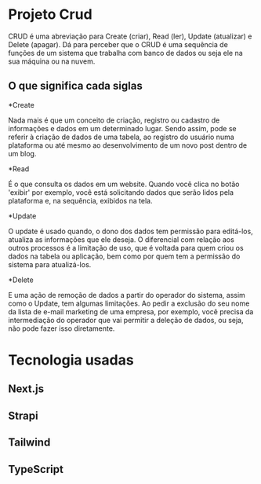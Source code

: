 # Projeto Crud

CRUD é uma abreviação para Create (criar), Read (ler), Update (atualizar) e Delete (apagar). Dá para perceber que o CRUD é uma sequência de funções de um sistema que trabalha com banco de dados ou seja ele na sua máquina ou na nuvem.

## O que significa cada siglas

\*Create

Nada mais é que um conceito de criação, registro ou cadastro de informações e dados em um determinado lugar. Sendo assim, pode se referir à criação de dados de uma tabela, ao registro do usuário numa plataforma ou até mesmo ao desenvolvimento de um novo post dentro de um blog.

\*Read

É o que consulta os dados em um website. Quando você clica no botão 'exibir' por exemplo, você está solicitando dados que serão lidos pela plataforma e, na sequência, exibidos na tela.

\*Update

O update é usado quando, o dono dos dados tem permissão para editá-los, atualiza as informações que ele deseja. O diferencial com relação aos outros processos é a limitação de uso, que é voltada para quem criou os dados na tabela ou aplicação, bem como por quem tem a permissão do sistema para atualizá-los.

\*Delete

E uma ação de remoção de dados a partir do operador do sistema, assim como o Update, tem algumas limitações. Ao pedir a exclusão do seu nome da lista de e-mail marketing de uma empresa, por exemplo, você precisa da intermediação do operador que vai permitir a deleção de dados, ou seja, não pode fazer isso diretamente.

# Tecnologia usadas

## Next.js

## Strapi

## Tailwind

## TypeScript
